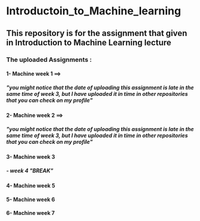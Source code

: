 # Introductoin_to_Machine_learning
## This repository is for the assignment that given in Introduction to Machine Learning lecture

### The uploaded Assignments :
#### 1- Machine week 1 ==> 
   ##### "you might notice that the date of uploading this assignment is late in the same time of week 3, but I have uploaded it in time in other repositories that you can check on my profile"
#### 2- Machine week 2 ==>
   ##### "you might notice that the date of uploading this assignment is late in the same time of week 3, but I have uploaded it in time in other repositories that you can check on my profile"
#### 3- Machine week 3
##### - week 4 "BREAK" 
#### 4- Machine week 5
#### 5- Machine week 6
#### 6- Machine week 7
